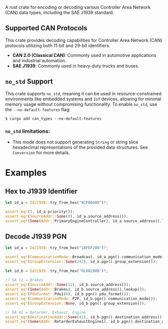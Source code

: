 A rust crate for encoding or decoding various Controller Area Network (CAN) data types, including the SAE J1939 standard.
## Supported CAN Protocols
This crate provides decoding capabilities for Controller Area Network (CAN) protocols utilizing both 11-bit and 29-bit identifiers.
- **CAN 2.0 (Classical CAN)**: Commonly used in automotive applications and industrial automation.
- **SAE J1939**: Commonly used in heavy-duty trucks and buses.
## `no_std` Support
This crate supports `no_std`, meaning it can be used in resource-constrained environments like embedded systems and `IoT` devices, allowing for minimal memory usage without compromising functionality.
To enable `no_std`, use the `--no-default-features` flag:
```shell
$ cargo add can_types --no-default-features
```
### `no_std` limitations:
- This mode does not support generating `String` or string slice hexadecimal representations of the provided data structures.
See `Conversion` for more details.
# Examples
## Hex to J1939 Identifier
```rust
let id_a = IdJ1939::try_from_hex("0CF00400")?;

assert_eq!(3, id_a.priority());
assert_eq!(SourceAddr::Some(0), id_a.source_address());
assert_eq!(Some(Addr::PrimaryEngineController), id_a.source_address().lookup());
```
## Decode J1939 PGN
```rust
let id_a = IdJ1939::try_from_hex("18FEF200")?;

assert_eq!(CommunicationMode::Broadcast, id_a.pgn().communication_mode());
assert_eq!(GroupExtension::Some(242), id_a.pgn().group_extension());
 
let id_b = IdJ1939::try_from_hex("0C00290B")?;
        
// SA 11 = Brakes
assert_eq!(SourceAddr::Some(11), id_b.source_address());
assert_eq!(Some(Addr::Brakes), id_b.source_address().lookup());
assert_eq!(PduFormat::Pdu1(0), id_b.pgn().pdu_format());
assert_eq!(CommunicationMode::P2P, id_b.pgn().communication_mode());
assert_eq!(GroupExtension::None, id_b.pgn().group_extension());

// DA 41 = Retarder, Exhaust, Engine
assert_eq!(DestinationAddr::Some(41), id_b.pgn().destination_address());
assert_eq!(Some(Addr::RetarderExhaustEngine1), id_b.pgn().destination_address().lookup());
```
